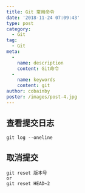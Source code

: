```yaml
---
title: Git 常用命令
date: '2018-11-24 07:09:43'
type: post
category:
  - Git
tag: 
  - Git
meta:
  -
    name: description
    content: Git命令
  -
    name: keywords
    content: git
author: cobainby
poster: /images/post-4.jpg
---
```


## 查看提交日志

```
git log --oneline
```

<!-- more -->

## 取消提交

```
git reset 版本号
or
git reset HEAD~2
```